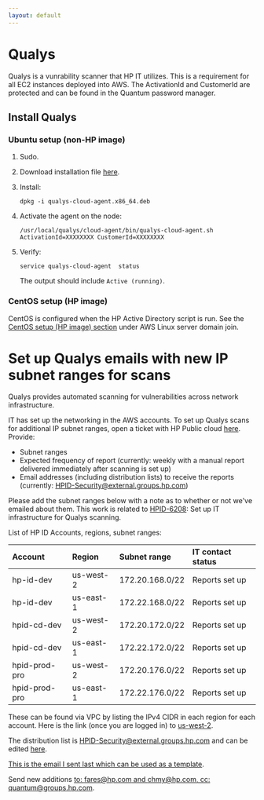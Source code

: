 ```yaml
---
layout: default
---
```


# Qualys


Qualys is a vunrability scanner that HP IT utilizes. This is a requirement for all EC2 instances deployed into AWS. The ActivationId and CustomerId are protected and can be found in the Quantum password manager.

## Install Qualys

### Ubuntu setup (non-HP image)

1. Sudo.
2. Download installation file [here](https://s3.amazonaws.com/gcd-rte-downloads/qualys-cloud-agent.x86_64.deb).
3. Install:

    ```
    dpkg -i qualys-cloud-agent.x86_64.deb
    ```  

4. Activate the agent on the node:

   ```
   /usr/local/qualys/cloud-agent/bin/qualys-cloud-agent.sh ActivationId=XXXXXXXX CustomerId=XXXXXXXX
   ```  

5. Verify:

   ```
   service qualys-cloud-agent  status
   ```  

   The output should include `Active (running)`.

### CentOS setup (HP image)

CentOS is configured when the HP Active Directory script is run. See the [CentOS setup (HP image) section](../../LinuxJoinHPDomain/index.md#centos-setup-hp-image) under AWS Linux server domain join.

# Set up Qualys emails with new IP subnet ranges for scans

Qualys provides automated scanning for vulnerabilities across network infrastructure.

IT has set up the networking in the AWS accounts. To set up Qualys scans for additional IP subnet ranges, open a ticket with HP Public cloud [here](https://itsm-support.corp.hp.com/sm-ess/ess.do). Provide:

* Subnet ranges
* Expected frequency of report (currently: weekly with a manual report delivered immediately after scanning is set up)
* Email addresses (including distribution lists) to receive the reports (currently: HPID-Security@external.groups.hp.com)

Please add the subnet ranges below with a note as to whether or not we've emailed about them.
This work is related to [HPID-6208](https://jira.cso-hp.com/browse/HPID-6208): Set up IT infrastructure for Qualys scanning.

List of HP ID Accounts, regions, subnet ranges:

| Account            |  Region              | Subnet range                      | IT contact status |
|:------------------|:----------------------|:----------------------------------|:------------------|
|hp-id-dev          | us-west-2           | 172.20.168.0/22                 | Reports set up    |
|hp-id-dev          | us-east-1           | 172.22.168.0/22                 | Reports set up    |
|hpid-cd-dev        | us-west-2           | 172.20.172.0/22                 | Reports set up    |
|hpid-cd-dev        | us-east-1           | 172.22.172.0/22                 | Reports set up    |
|hpid-prod-pro      | us-west-2           | 172.20.176.0/22                 | Reports set up    |
|hpid-prod-pro      | us-east-1           | 172.22.176.0/22                 | Reports set up    |

These can be found via VPC by listing the IPv4 CIDR in each region for each account. Here is the link (once you are logged in) to [us-west-2](https://us-west-2.console.aws.amazon.com/vpc/home?region=us-west-2#vpcs:).

The distribution list is [HPID-Security@external.groups.hp.com](mailto:HPID-Security@external.groups.hp.com) and can be edited [here](https://directoryworks.hpicorp.net/protected/groups/view/normal/?dn=cn%3DHPID-Security%2Cou%3DGroups%2Co%3Dhp.com).

[This is the email I sent last which can be used as a template](https://github.azc.ext.hp.com/cwp/gcd-quantum/blob/master/docs/playbooks/IT-AWS/Networking/Qualys/HPIT%20Enabled%20AWS%20Account%20for%20HPID%20subnets.msg).

Send new additions [to: fares@hp.com and chmy@hp.com, cc: quantum@groups.hp.com](mailto:fares@hp.com;chmy@hp.com&cc=quantum@groups.hp.com).

